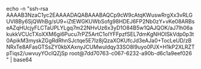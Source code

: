 echo -n "ssh-rsa AAAAB3NzaC1yc2EAAAADAQABAAABAQCp9cW9cAtqKWuswRrgXx3vRLGUVl8By6SjQWhBg/sU9+iZtEWGKUWbSofg98HDEJ6FP2Nb0zY+vKe08ARBseAZqHUcjyFLCTaUPLYLgq7m22NHvUz6x3yD1O84B5w1QAJQOK/aJ7Ih06akukkVCUcTXoXXM6gi6Pucu7rPZ5ArtC1oIYFFpzfSEL7dmKgNHOISkVdp0p3t0ApikM3myskZGgRdRhnSJctqe5E7Iz8jQzaXOKUfcJd3eAJa0+TocLeUD/zBNRxTe8AFasGTSsZY0kbXAxnyJCUMwuldqy33SO8l9uyo0PJX+H1kP2XLRZTpTiqs2/uwvuyYOcIQZjSp root@7dd70763-c067-6232-a90b-d6c1a9eef026
" | base64